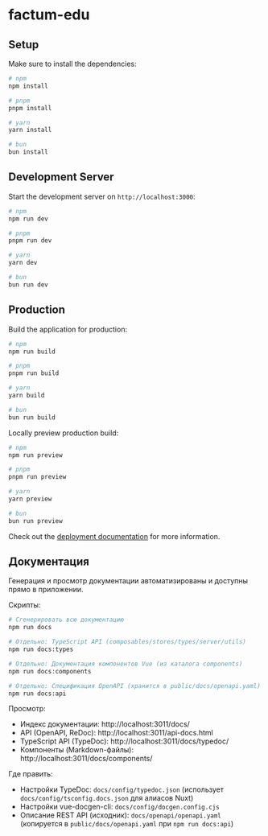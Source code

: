 # factum-edu

## Setup

Make sure to install the dependencies:

```bash
# npm
npm install

# pnpm
pnpm install

# yarn
yarn install

# bun
bun install
```

## Development Server

Start the development server on `http://localhost:3000`:

```bash
# npm
npm run dev

# pnpm
pnpm run dev

# yarn
yarn dev

# bun
bun run dev
```

## Production

Build the application for production:

```bash
# npm
npm run build

# pnpm
pnpm run build

# yarn
yarn build

# bun
bun run build
```

Locally preview production build:

```bash
# npm
npm run preview

# pnpm
pnpm run preview

# yarn
yarn preview

# bun
bun run preview
```

Check out the [deployment documentation](https://nuxt.com/docs/getting-started/deployment) for more information.

## Документация

Генерация и просмотр документации автоматизированы и доступны прямо в приложении.

Скрипты:

```bash
# Сгенерировать всю документацию
npm run docs

# Отдельно: TypeScript API (composables/stores/types/server/utils)
npm run docs:types

# Отдельно: Документация компонентов Vue (из каталога components)
npm run docs:components

# Отдельно: Спецификация OpenAPI (хранится в public/docs/openapi.yaml)
npm run docs:api
```

Просмотр:

- Индекс документации: http://localhost:3011/docs/
- API (OpenAPI, ReDoc): http://localhost:3011/api-docs.html
- TypeScript API (TypeDoc): http://localhost:3011/docs/typedoc/
- Компоненты (Markdown-файлы): http://localhost:3011/docs/components/

Где править:

- Настройки TypeDoc: `docs/config/typedoc.json` (использует `docs/config/tsconfig.docs.json` для алиасов Nuxt)
- Настройки vue-docgen-cli: `docs/config/docgen.config.cjs`
- Описание REST API (исходник): `docs/openapi/openapi.yaml` (копируется в `public/docs/openapi.yaml` при `npm run docs:api`)
